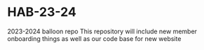 # HAB-23-24
2023-2024 balloon repo
This repository will include new member onboarding things as well as our code base for new website
